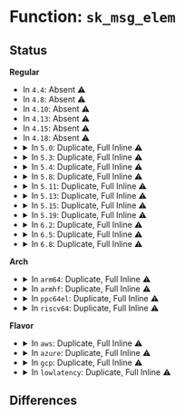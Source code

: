 # Function: <code>sk_msg_elem</code>

## Status
<b>Regular</b>
<ul>
<li>
In <code>4.4</code>: Absent ⚠️
</li>
<li>
In <code>4.8</code>: Absent ⚠️
</li>
<li>
In <code>4.10</code>: Absent ⚠️
</li>
<li>
In <code>4.13</code>: Absent ⚠️
</li>
<li>
In <code>4.15</code>: Absent ⚠️
</li>
<li>
In <code>4.18</code>: Absent ⚠️
</li>
<li>
<details>
<summary>In <code>5.0</code>: Duplicate, Full Inline ⚠️</summary>

**Collision:** Static Duplication

**Inline:** Full

**Transformation:** False

**Instances:**

```
In net/core/filter.c (ffffffff818d9234)
Location: include/linux/skmsg.h:206
Inline: True
Inline callers:
  - net/core/filter.c:bpf_msg_pop_data
  - net/core/filter.c:bpf_msg_pop_data
  - net/core/filter.c:bpf_msg_pop_data
  - net/core/filter.c:bpf_msg_pop_data
  - net/core/filter.c:bpf_msg_push_data
  - net/core/filter.c:bpf_msg_push_data
  - net/core/filter.c:bpf_msg_push_data
  - net/core/filter.c:bpf_msg_pull_data
  - net/core/filter.c:bpf_msg_pull_data
  - net/core/filter.c:bpf_msg_pull_data
```
```
In net/core/skmsg.c (ffffffff818e5cc5)
Location: include/linux/skmsg.h:206
Inline: True
Inline callers:
  - net/core/skmsg.c:sk_psock_msg_verdict
  - net/core/skmsg.c:sk_msg_memcopy_from_iter
  - net/core/skmsg.c:sk_msg_memcopy_from_iter
  - net/core/skmsg.c:__sk_msg_free_partial
  - net/core/skmsg.c:__sk_msg_free
  - net/core/skmsg.c:sk_msg_free_elem
  - net/core/skmsg.c:sk_msg_clone
  - net/core/skmsg.c:sk_msg_clone
  - net/core/skmsg.c:sk_msg_clone
  - net/core/skmsg.c:sk_msg_clone
```
```
In net/ipv4/tcp_bpf.c (ffffffff8197776e)
Location: include/linux/skmsg.h:206
Inline: True
Inline callers:
  - net/ipv4/tcp_bpf.c:tcp_bpf_sendpage
  - net/ipv4/tcp_bpf.c:tcp_bpf_sendmsg_redir
  - net/ipv4/tcp_bpf.c:tcp_bpf_push
  - net/ipv4/tcp_bpf.c:__tcp_bpf_recvmsg
```
</details>
</li>
<li>
<details>
<summary>In <code>5.3</code>: Duplicate, Full Inline ⚠️</summary>

**Collision:** Static Duplication

**Inline:** Full

**Transformation:** False

**Instances:**

```
In net/core/filter.c (ffffffff8192b358)
Location: include/linux/skmsg.h:206
Inline: True
Inline callers:
  - net/core/filter.c:bpf_msg_pop_data
  - net/core/filter.c:bpf_msg_pop_data
  - net/core/filter.c:bpf_msg_pop_data
  - net/core/filter.c:bpf_msg_pop_data
  - net/core/filter.c:bpf_msg_push_data
  - net/core/filter.c:bpf_msg_push_data
  - net/core/filter.c:bpf_msg_push_data
  - net/core/filter.c:bpf_msg_pull_data
  - net/core/filter.c:bpf_msg_pull_data
  - net/core/filter.c:bpf_msg_pull_data
```
```
In net/core/skmsg.c (ffffffff819355df)
Location: include/linux/skmsg.h:206
Inline: True
Inline callers:
  - net/core/skmsg.c:sk_psock_msg_verdict
  - net/core/skmsg.c:sk_msg_memcopy_from_iter
  - net/core/skmsg.c:sk_msg_memcopy_from_iter
  - net/core/skmsg.c:__sk_msg_free_partial
  - net/core/skmsg.c:__sk_msg_free
  - net/core/skmsg.c:__sk_msg_free
  - net/core/skmsg.c:sk_msg_free_elem
  - net/core/skmsg.c:sk_msg_clone
  - net/core/skmsg.c:sk_msg_clone
  - net/core/skmsg.c:sk_msg_clone
  - net/core/skmsg.c:sk_msg_clone
  - net/core/skmsg.c:sk_msg_clone
```
```
In net/ipv4/tcp_bpf.c (ffffffff819e129b)
Location: include/linux/skmsg.h:206
Inline: True
Inline callers:
  - net/ipv4/tcp_bpf.c:tcp_bpf_sendpage
  - net/ipv4/tcp_bpf.c:tcp_bpf_sendmsg_redir
  - net/ipv4/tcp_bpf.c:tcp_bpf_push
  - net/ipv4/tcp_bpf.c:__tcp_bpf_recvmsg
```
</details>
</li>
<li>
<details>
<summary>In <code>5.4</code>: Duplicate, Full Inline ⚠️</summary>

**Collision:** Static Duplication

**Inline:** Full

**Transformation:** False

**Instances:**

```
In net/core/filter.c (ffffffff8195d6b3)
Location: include/linux/skmsg.h:209
Inline: True
Inline callers:
  - net/core/filter.c:bpf_msg_pop_data
  - net/core/filter.c:bpf_msg_pop_data
  - net/core/filter.c:bpf_msg_pop_data
  - net/core/filter.c:bpf_msg_pop_data
  - net/core/filter.c:bpf_msg_push_data
  - net/core/filter.c:bpf_msg_push_data
  - net/core/filter.c:bpf_msg_push_data
  - net/core/filter.c:bpf_msg_pull_data
  - net/core/filter.c:bpf_msg_pull_data
```
```
In net/core/skmsg.c (ffffffff8196839f)
Location: include/linux/skmsg.h:209
Inline: True
Inline callers:
  - net/core/skmsg.c:sk_psock_msg_verdict
  - net/core/skmsg.c:sk_msg_memcopy_from_iter
  - net/core/skmsg.c:sk_msg_memcopy_from_iter
  - net/core/skmsg.c:__sk_msg_free_partial
  - net/core/skmsg.c:__sk_msg_free
  - net/core/skmsg.c:sk_msg_free_elem
  - net/core/skmsg.c:sk_msg_clone
  - net/core/skmsg.c:sk_msg_clone
  - net/core/skmsg.c:sk_msg_clone
  - net/core/skmsg.c:sk_msg_clone
  - net/core/skmsg.c:sk_msg_clone
```
```
In net/ipv4/tcp_bpf.c (ffffffff81a18667)
Location: include/linux/skmsg.h:209
Inline: True
Inline callers:
  - net/ipv4/tcp_bpf.c:tcp_bpf_sendpage
  - net/ipv4/tcp_bpf.c:tcp_bpf_sendmsg_redir
  - net/ipv4/tcp_bpf.c:tcp_bpf_push
  - net/ipv4/tcp_bpf.c:__tcp_bpf_recvmsg
```
</details>
</li>
<li>
<details>
<summary>In <code>5.8</code>: Duplicate, Full Inline ⚠️</summary>

**Collision:** Static Duplication

**Inline:** Full

**Transformation:** False

**Instances:**

```
In net/core/filter.c (ffffffff81a2c840)
Location: include/linux/skmsg.h:211
Inline: True
Inline callers:
  - net/core/filter.c:bpf_msg_pop_data
  - net/core/filter.c:bpf_msg_pop_data
  - net/core/filter.c:bpf_msg_pop_data
  - net/core/filter.c:bpf_msg_push_data
  - net/core/filter.c:bpf_msg_push_data
  - net/core/filter.c:bpf_msg_pull_data
  - net/core/filter.c:bpf_msg_pull_data
```
```
In net/core/skmsg.c (ffffffff81a3c8d0)
Location: include/linux/skmsg.h:211
Inline: True
Inline callers:
  - net/core/skmsg.c:sk_msg_memcopy_from_iter
  - net/core/skmsg.c:sk_msg_memcopy_from_iter
  - net/core/skmsg.c:__sk_msg_free_partial
  - net/core/skmsg.c:__sk_msg_free
  - net/core/skmsg.c:__sk_msg_free
  - net/core/skmsg.c:sk_msg_free_elem
  - net/core/skmsg.c:sk_msg_clone
  - net/core/skmsg.c:sk_msg_clone
  - net/core/skmsg.c:sk_msg_clone
  - net/core/skmsg.c:sk_msg_clone
```
```
In net/ipv4/tcp_bpf.c (ffffffff81b0842f)
Location: include/linux/skmsg.h:211
Inline: True
Inline callers:
  - net/ipv4/tcp_bpf.c:tcp_bpf_push
  - net/ipv4/tcp_bpf.c:__tcp_bpf_recvmsg
```
```
In net/xfrm/espintcp.c (0)
Location: include/linux/skmsg.h:211
Inline: True
```
</details>
</li>
<li>
<details>
<summary>In <code>5.11</code>: Duplicate, Full Inline ⚠️</summary>

**Collision:** Static Duplication

**Inline:** Full

**Transformation:** False

**Instances:**

```
In net/core/filter.c (ffffffff81a2ddf0)
Location: include/linux/skmsg.h:211
Inline: True
Inline callers:
  - net/core/filter.c:bpf_msg_pop_data
  - net/core/filter.c:bpf_msg_pop_data
  - net/core/filter.c:bpf_msg_pop_data
  - net/core/filter.c:bpf_msg_push_data
  - net/core/filter.c:bpf_msg_push_data
  - net/core/filter.c:bpf_msg_pull_data
  - net/core/filter.c:bpf_msg_pull_data
```
```
In net/core/skmsg.c (ffffffff81a3efa0)
Location: include/linux/skmsg.h:211
Inline: True
Inline callers:
  - net/core/skmsg.c:sk_msg_memcopy_from_iter
  - net/core/skmsg.c:sk_msg_memcopy_from_iter
  - net/core/skmsg.c:__sk_msg_free_partial
  - net/core/skmsg.c:__sk_msg_free
  - net/core/skmsg.c:__sk_msg_free
  - net/core/skmsg.c:sk_msg_free_elem
  - net/core/skmsg.c:sk_msg_clone
  - net/core/skmsg.c:sk_msg_clone
  - net/core/skmsg.c:sk_msg_clone
  - net/core/skmsg.c:sk_msg_clone
```
```
In net/ipv4/tcp_bpf.c (ffffffff81b1698f)
Location: include/linux/skmsg.h:211
Inline: True
Inline callers:
  - net/ipv4/tcp_bpf.c:tcp_bpf_push
  - net/ipv4/tcp_bpf.c:__tcp_bpf_recvmsg
```
```
In net/xfrm/espintcp.c (0)
Location: include/linux/skmsg.h:211
Inline: True
```
</details>
</li>
<li>
<details>
<summary>In <code>5.13</code>: Duplicate, Full Inline ⚠️</summary>

**Collision:** Static Duplication

**Inline:** Full

**Transformation:** False

**Instances:**

```
In net/core/filter.c (ffffffff81a1b0f0)
Location: include/linux/skmsg.h:214
Inline: True
Inline callers:
  - net/core/filter.c:bpf_msg_push_data
  - net/core/filter.c:bpf_msg_pull_data
  - net/core/filter.c:bpf_msg_pull_data
```
```
In net/core/skmsg.c (ffffffff81a4d96e)
Location: include/linux/skmsg.h:214
Inline: True
Inline callers:
  - net/core/skmsg.c:sk_msg_recvmsg
  - net/core/skmsg.c:sk_msg_memcopy_from_iter
  - net/core/skmsg.c:sk_msg_memcopy_from_iter
  - net/core/skmsg.c:sk_msg_trim
  - net/core/skmsg.c:__sk_msg_free
  - net/core/skmsg.c:__sk_msg_free
  - net/core/skmsg.c:sk_msg_clone
  - net/core/skmsg.c:sk_msg_clone
  - net/core/skmsg.c:sk_msg_clone
  - net/core/skmsg.c:sk_msg_clone
```
```
In net/ipv4/tcp_bpf.c (ffffffff81b046af)
Location: include/linux/skmsg.h:214
Inline: True
Inline callers:
  - net/ipv4/tcp_bpf.c:tcp_bpf_push
```
```
In net/xfrm/espintcp.c (0)
Location: include/linux/skmsg.h:214
Inline: True
```
</details>
</li>
<li>
<details>
<summary>In <code>5.15</code>: Duplicate, Full Inline ⚠️</summary>

**Collision:** Static Duplication

**Inline:** Full

**Transformation:** False

**Instances:**

```
In net/core/filter.c (ffffffff81ac8343)
Location: include/linux/skmsg.h:213
Inline: True
Inline callers:
  - net/core/filter.c:bpf_msg_pop_data
  - net/core/filter.c:bpf_msg_pop_data
  - net/core/filter.c:bpf_msg_pop_data
  - net/core/filter.c:bpf_msg_pop_data
  - net/core/filter.c:bpf_msg_pop_data
  - net/core/filter.c:bpf_msg_push_data
  - net/core/filter.c:bpf_msg_push_data
  - net/core/filter.c:bpf_msg_push_data
  - net/core/filter.c:bpf_msg_push_data
  - net/core/filter.c:bpf_msg_pull_data
  - net/core/filter.c:bpf_msg_pull_data
  - net/core/filter.c:bpf_msg_pull_data
```
```
In net/core/skmsg.c (ffffffff81b05102)
Location: include/linux/skmsg.h:213
Inline: True
Inline callers:
  - net/core/skmsg.c:sk_psock_msg_verdict
  - net/core/skmsg.c:sk_msg_recvmsg
  - net/core/skmsg.c:sk_msg_memcopy_from_iter
  - net/core/skmsg.c:sk_msg_memcopy_from_iter
  - net/core/skmsg.c:sk_msg_trim
  - net/core/skmsg.c:__sk_msg_free_partial
  - net/core/skmsg.c:__sk_msg_free
  - net/core/skmsg.c:__sk_msg_free
  - net/core/skmsg.c:sk_msg_return_zero
  - net/core/skmsg.c:sk_msg_clone
  - net/core/skmsg.c:sk_msg_clone
  - net/core/skmsg.c:sk_msg_clone
  - net/core/skmsg.c:sk_msg_clone
  - net/core/skmsg.c:sk_msg_clone
```
```
In net/ipv4/tcp_bpf.c (ffffffff81bc82d2)
Location: include/linux/skmsg.h:213
Inline: True
Inline callers:
  - net/ipv4/tcp_bpf.c:tcp_bpf_sendpage
  - net/ipv4/tcp_bpf.c:tcp_bpf_push
```
```
In net/xfrm/espintcp.c (ffffffff81be4348)
Location: include/linux/skmsg.h:213
Inline: True
Inline callers:
  - net/xfrm/espintcp.c:espintcp_sendmsg
```
</details>
</li>
<li>
<details>
<summary>In <code>5.19</code>: Duplicate, Full Inline ⚠️</summary>

**Collision:** Static Duplication

**Inline:** Full

**Transformation:** False

**Instances:**

```
In net/core/filter.c (ffffffff81c44873)
Location: include/linux/skmsg.h:207
Inline: True
Inline callers:
  - net/core/filter.c:bpf_msg_pop_data
  - net/core/filter.c:bpf_msg_pop_data
  - net/core/filter.c:bpf_msg_pop_data
  - net/core/filter.c:bpf_msg_pop_data
  - net/core/filter.c:bpf_msg_pop_data
  - net/core/filter.c:bpf_msg_push_data
  - net/core/filter.c:bpf_msg_push_data
  - net/core/filter.c:bpf_msg_push_data
  - net/core/filter.c:bpf_msg_push_data
  - net/core/filter.c:bpf_msg_pull_data
  - net/core/filter.c:bpf_msg_pull_data
  - net/core/filter.c:bpf_msg_pull_data
```
```
In net/core/skmsg.c (ffffffff81c8d3e8)
Location: include/linux/skmsg.h:207
Inline: True
Inline callers:
  - net/core/skmsg.c:sk_psock_msg_verdict
  - net/core/skmsg.c:sk_msg_recvmsg
  - net/core/skmsg.c:sk_msg_memcopy_from_iter
  - net/core/skmsg.c:sk_msg_memcopy_from_iter
  - net/core/skmsg.c:__sk_msg_free_partial
  - net/core/skmsg.c:__sk_msg_free
  - net/core/skmsg.c:__sk_msg_free
  - net/core/skmsg.c:sk_msg_free_elem
  - net/core/skmsg.c:sk_msg_return_zero
  - net/core/skmsg.c:sk_msg_clone
  - net/core/skmsg.c:sk_msg_clone
  - net/core/skmsg.c:sk_msg_clone
  - net/core/skmsg.c:sk_msg_clone
  - net/core/skmsg.c:sk_msg_clone
```
```
In net/ipv4/tcp_bpf.c (ffffffff81d5db72)
Location: include/linux/skmsg.h:207
Inline: True
Inline callers:
  - net/ipv4/tcp_bpf.c:tcp_bpf_sendpage
  - net/ipv4/tcp_bpf.c:tcp_bpf_push
```
```
In net/xfrm/espintcp.c (ffffffff81d7b7e2)
Location: include/linux/skmsg.h:207
Inline: True
Inline callers:
  - net/xfrm/espintcp.c:espintcp_sendmsg
```
</details>
</li>
<li>
<details>
<summary>In <code>6.2</code>: Duplicate, Full Inline ⚠️</summary>

**Collision:** Static Duplication

**Inline:** Full

**Transformation:** False

**Instances:**

```
In net/core/filter.c (ffffffff81dfee23)
Location: include/linux/skmsg.h:209
Inline: True
Inline callers:
  - net/core/filter.c:bpf_msg_pop_data
  - net/core/filter.c:bpf_msg_pop_data
  - net/core/filter.c:bpf_msg_pop_data
  - net/core/filter.c:bpf_msg_pop_data
  - net/core/filter.c:bpf_msg_pop_data
  - net/core/filter.c:bpf_msg_push_data
  - net/core/filter.c:bpf_msg_push_data
  - net/core/filter.c:bpf_msg_push_data
  - net/core/filter.c:bpf_msg_push_data
  - net/core/filter.c:bpf_msg_pull_data
  - net/core/filter.c:bpf_msg_pull_data
  - net/core/filter.c:bpf_msg_pull_data
```
```
In net/core/skmsg.c (ffffffff81e45a28)
Location: include/linux/skmsg.h:209
Inline: True
Inline callers:
  - net/core/skmsg.c:sk_psock_msg_verdict
  - net/core/skmsg.c:sk_msg_recvmsg
  - net/core/skmsg.c:sk_msg_memcopy_from_iter
  - net/core/skmsg.c:sk_msg_memcopy_from_iter
  - net/core/skmsg.c:__sk_msg_free_partial
  - net/core/skmsg.c:__sk_msg_free
  - net/core/skmsg.c:__sk_msg_free
  - net/core/skmsg.c:sk_msg_free_elem
  - net/core/skmsg.c:sk_msg_return_zero
  - net/core/skmsg.c:sk_msg_clone
  - net/core/skmsg.c:sk_msg_clone
  - net/core/skmsg.c:sk_msg_clone
  - net/core/skmsg.c:sk_msg_clone
  - net/core/skmsg.c:sk_msg_clone
```
```
In net/ipv4/tcp_bpf.c (ffffffff81f27822)
Location: include/linux/skmsg.h:209
Inline: True
Inline callers:
  - net/ipv4/tcp_bpf.c:tcp_bpf_sendpage
  - net/ipv4/tcp_bpf.c:tcp_bpf_push
```
```
In net/xfrm/espintcp.c (ffffffff81f48872)
Location: include/linux/skmsg.h:209
Inline: True
Inline callers:
  - net/xfrm/espintcp.c:espintcp_sendmsg
```
</details>
</li>
<li>
<details>
<summary>In <code>6.5</code>: Duplicate, Full Inline ⚠️</summary>

**Collision:** Static Duplication

**Inline:** Full

**Transformation:** False

**Instances:**

```
In net/core/filter.c (ffffffff81e708f3)
Location: include/linux/skmsg.h:209
Inline: True
Inline callers:
  - net/core/filter.c:bpf_msg_pop_data
  - net/core/filter.c:bpf_msg_pop_data
  - net/core/filter.c:bpf_msg_pop_data
  - net/core/filter.c:bpf_msg_pop_data
  - net/core/filter.c:bpf_msg_pop_data
  - net/core/filter.c:bpf_msg_push_data
  - net/core/filter.c:bpf_msg_push_data
  - net/core/filter.c:bpf_msg_push_data
  - net/core/filter.c:bpf_msg_push_data
  - net/core/filter.c:bpf_msg_pull_data
  - net/core/filter.c:bpf_msg_pull_data
  - net/core/filter.c:bpf_msg_pull_data
```
```
In net/core/skmsg.c (ffffffff81ea1038)
Location: include/linux/skmsg.h:209
Inline: True
Inline callers:
  - net/core/skmsg.c:sk_psock_msg_verdict
  - net/core/skmsg.c:sk_msg_recvmsg
  - net/core/skmsg.c:sk_msg_memcopy_from_iter
  - net/core/skmsg.c:sk_msg_memcopy_from_iter
  - net/core/skmsg.c:__sk_msg_free_partial
  - net/core/skmsg.c:__sk_msg_free
  - net/core/skmsg.c:__sk_msg_free
  - net/core/skmsg.c:sk_msg_free_elem
  - net/core/skmsg.c:sk_msg_return_zero
  - net/core/skmsg.c:sk_msg_clone
  - net/core/skmsg.c:sk_msg_clone
  - net/core/skmsg.c:sk_msg_clone
  - net/core/skmsg.c:sk_msg_clone
  - net/core/skmsg.c:sk_msg_clone
```
```
In net/ipv4/tcp_bpf.c (ffffffff81f87a32)
Location: include/linux/skmsg.h:209
Inline: True
Inline callers:
  - net/ipv4/tcp_bpf.c:tcp_bpf_recvmsg_parser
  - net/ipv4/tcp_bpf.c:tcp_bpf_push
```
```
In net/xfrm/espintcp.c (ffffffff81fa86e2)
Location: include/linux/skmsg.h:209
Inline: True
Inline callers:
  - net/xfrm/espintcp.c:espintcp_sendmsg
```
</details>
</li>
<li>
<details>
<summary>In <code>6.8</code>: Duplicate, Full Inline ⚠️</summary>

**Collision:** Static Duplication

**Inline:** Full

**Transformation:** False

**Instances:**

```
In net/core/filter.c (ffffffff81f2ff83)
Location: include/linux/skmsg.h:215
Inline: True
Inline callers:
  - net/core/filter.c:bpf_msg_pop_data
  - net/core/filter.c:bpf_msg_pop_data
  - net/core/filter.c:bpf_msg_pop_data
  - net/core/filter.c:bpf_msg_pop_data
  - net/core/filter.c:bpf_msg_pop_data
  - net/core/filter.c:bpf_msg_pop_data
  - net/core/filter.c:bpf_msg_push_data
  - net/core/filter.c:bpf_msg_push_data
  - net/core/filter.c:bpf_msg_push_data
  - net/core/filter.c:bpf_msg_push_data
  - net/core/filter.c:bpf_msg_push_data
  - net/core/filter.c:bpf_msg_pull_data
  - net/core/filter.c:bpf_msg_pull_data
  - net/core/filter.c:bpf_msg_pull_data
  - net/core/filter.c:bpf_msg_pull_data
```
```
In net/core/skmsg.c (ffffffff81f63718)
Location: include/linux/skmsg.h:215
Inline: True
Inline callers:
  - net/core/skmsg.c:sk_psock_msg_verdict
  - net/core/skmsg.c:sk_msg_recvmsg
  - net/core/skmsg.c:sk_msg_memcopy_from_iter
  - net/core/skmsg.c:sk_msg_memcopy_from_iter
  - net/core/skmsg.c:__sk_msg_free_partial
  - net/core/skmsg.c:__sk_msg_free
  - net/core/skmsg.c:__sk_msg_free
  - net/core/skmsg.c:sk_msg_free_elem
  - net/core/skmsg.c:sk_msg_return_zero
  - net/core/skmsg.c:sk_msg_clone
  - net/core/skmsg.c:sk_msg_clone
  - net/core/skmsg.c:sk_msg_clone
  - net/core/skmsg.c:sk_msg_clone
  - net/core/skmsg.c:sk_msg_clone
```
```
In net/ipv4/tcp_bpf.c (ffffffff8204f114)
Location: include/linux/skmsg.h:215
Inline: True
Inline callers:
  - net/ipv4/tcp_bpf.c:tcp_bpf_recvmsg_parser
  - net/ipv4/tcp_bpf.c:tcp_bpf_push
```
```
In net/xfrm/espintcp.c (ffffffff820759d2)
Location: include/linux/skmsg.h:215
Inline: True
Inline callers:
  - net/xfrm/espintcp.c:espintcp_sendmsg
```
</details>
</li>
</ul>
<b>Arch</b>
<ul>
<li>
<details>
<summary>In <code>arm64</code>: Duplicate, Full Inline ⚠️</summary>

**Collision:** Static Duplication

**Inline:** Full

**Transformation:** False

**Instances:**

```
In net/core/filter.c (ffff800010bfd810)
Location: include/linux/skmsg.h:209
Inline: True
Inline callers:
  - net/core/filter.c:bpf_msg_pop_data
  - net/core/filter.c:bpf_msg_pop_data
  - net/core/filter.c:bpf_msg_pop_data
  - net/core/filter.c:bpf_msg_pop_data
  - net/core/filter.c:bpf_msg_pop_data
  - net/core/filter.c:bpf_msg_push_data
  - net/core/filter.c:bpf_msg_push_data
  - net/core/filter.c:bpf_msg_push_data
  - net/core/filter.c:bpf_msg_pull_data
  - net/core/filter.c:bpf_msg_pull_data
```
```
In net/core/skmsg.c (ffff800010c0e2a8)
Location: include/linux/skmsg.h:209
Inline: True
Inline callers:
  - net/core/skmsg.c:sk_psock_msg_verdict
  - net/core/skmsg.c:sk_msg_memcopy_from_iter
  - net/core/skmsg.c:sk_msg_memcopy_from_iter
  - net/core/skmsg.c:__sk_msg_free_partial
  - net/core/skmsg.c:__sk_msg_free
  - net/core/skmsg.c:__sk_msg_free
  - net/core/skmsg.c:sk_msg_free_elem
  - net/core/skmsg.c:sk_msg_clone
  - net/core/skmsg.c:sk_msg_clone
  - net/core/skmsg.c:sk_msg_clone
  - net/core/skmsg.c:sk_msg_clone
  - net/core/skmsg.c:sk_msg_clone
```
```
In net/ipv4/tcp_bpf.c (ffff800010cd3e64)
Location: include/linux/skmsg.h:209
Inline: True
Inline callers:
  - net/ipv4/tcp_bpf.c:tcp_bpf_sendpage
  - net/ipv4/tcp_bpf.c:tcp_bpf_sendmsg_redir
  - net/ipv4/tcp_bpf.c:tcp_bpf_push
  - net/ipv4/tcp_bpf.c:__tcp_bpf_recvmsg
```
</details>
</li>
<li>
<details>
<summary>In <code>armhf</code>: Duplicate, Full Inline ⚠️</summary>

**Collision:** Static Duplication

**Inline:** Full

**Transformation:** False

**Instances:**

```
In net/core/filter.c (c0d19c10)
Location: include/linux/skmsg.h:209
Inline: True
Inline callers:
  - net/core/filter.c:bpf_msg_pop_data
  - net/core/filter.c:bpf_msg_pop_data
  - net/core/filter.c:bpf_msg_pop_data
  - net/core/filter.c:bpf_msg_pop_data
  - net/core/filter.c:bpf_msg_pop_data
  - net/core/filter.c:bpf_msg_push_data
  - net/core/filter.c:bpf_msg_push_data
  - net/core/filter.c:bpf_msg_push_data
  - net/core/filter.c:bpf_msg_push_data
  - net/core/filter.c:bpf_msg_pull_data
  - net/core/filter.c:bpf_msg_pull_data
```
```
In net/core/skmsg.c (c0d265ec)
Location: include/linux/skmsg.h:209
Inline: True
Inline callers:
  - net/core/skmsg.c:sk_psock_msg_verdict
  - net/core/skmsg.c:sk_msg_memcopy_from_iter
  - net/core/skmsg.c:sk_msg_memcopy_from_iter
  - net/core/skmsg.c:__sk_msg_free_partial
  - net/core/skmsg.c:__sk_msg_free
  - net/core/skmsg.c:__sk_msg_free
  - net/core/skmsg.c:sk_msg_free_elem
  - net/core/skmsg.c:sk_msg_return_zero
  - net/core/skmsg.c:sk_msg_clone
  - net/core/skmsg.c:sk_msg_clone
  - net/core/skmsg.c:sk_msg_clone
  - net/core/skmsg.c:sk_msg_clone
  - net/core/skmsg.c:sk_msg_clone
```
```
In net/ipv4/tcp_bpf.c (c0dddd58)
Location: include/linux/skmsg.h:209
Inline: True
Inline callers:
  - net/ipv4/tcp_bpf.c:tcp_bpf_sendpage
  - net/ipv4/tcp_bpf.c:tcp_bpf_sendmsg_redir
  - net/ipv4/tcp_bpf.c:tcp_bpf_sendmsg_redir
  - net/ipv4/tcp_bpf.c:tcp_bpf_push
  - net/ipv4/tcp_bpf.c:__tcp_bpf_recvmsg
```
</details>
</li>
<li>
<details>
<summary>In <code>ppc64el</code>: Duplicate, Full Inline ⚠️</summary>

**Collision:** Static Duplication

**Inline:** Full

**Transformation:** False

**Instances:**

```
In net/core/filter.c (c000000000ce92ec)
Location: include/linux/skmsg.h:209
Inline: True
Inline callers:
  - net/core/filter.c:bpf_msg_pop_data
  - net/core/filter.c:bpf_msg_pop_data
  - net/core/filter.c:bpf_msg_pop_data
  - net/core/filter.c:bpf_msg_pop_data
  - net/core/filter.c:bpf_msg_pop_data
  - net/core/filter.c:bpf_msg_push_data
  - net/core/filter.c:bpf_msg_push_data
  - net/core/filter.c:bpf_msg_push_data
  - net/core/filter.c:bpf_msg_pull_data
  - net/core/filter.c:bpf_msg_pull_data
```
```
In net/core/skmsg.c (c000000000cf9b70)
Location: include/linux/skmsg.h:209
Inline: True
Inline callers:
  - net/core/skmsg.c:sk_psock_msg_verdict
  - net/core/skmsg.c:sk_msg_memcopy_from_iter
  - net/core/skmsg.c:sk_msg_memcopy_from_iter
  - net/core/skmsg.c:__sk_msg_free_partial
  - net/core/skmsg.c:__sk_msg_free
  - net/core/skmsg.c:__sk_msg_free
  - net/core/skmsg.c:sk_msg_free_elem
  - net/core/skmsg.c:sk_msg_clone
  - net/core/skmsg.c:sk_msg_clone
  - net/core/skmsg.c:sk_msg_clone
  - net/core/skmsg.c:sk_msg_clone
  - net/core/skmsg.c:sk_msg_clone
```
```
In net/ipv4/tcp_bpf.c (c000000000df31fc)
Location: include/linux/skmsg.h:209
Inline: True
Inline callers:
  - net/ipv4/tcp_bpf.c:tcp_bpf_sendpage
  - net/ipv4/tcp_bpf.c:tcp_bpf_sendmsg_redir
  - net/ipv4/tcp_bpf.c:tcp_bpf_push
  - net/ipv4/tcp_bpf.c:__tcp_bpf_recvmsg
```
</details>
</li>
<li>
<details>
<summary>In <code>riscv64</code>: Duplicate, Full Inline ⚠️</summary>

**Collision:** Static Duplication

**Inline:** Full

**Transformation:** False

**Instances:**

```
In net/core/filter.c (ffffffe00077cfe4)
Location: include/linux/skmsg.h:209
Inline: True
Inline callers:
  - net/core/filter.c:bpf_msg_pop_data
  - net/core/filter.c:bpf_msg_pop_data
  - net/core/filter.c:bpf_msg_push_data
  - net/core/filter.c:bpf_msg_pull_data
```
```
In net/core/skmsg.c (ffffffe00078ad12)
Location: include/linux/skmsg.h:209
Inline: True
Inline callers:
  - net/core/skmsg.c:sk_psock_msg_verdict
  - net/core/skmsg.c:sk_msg_memcopy_from_iter
  - net/core/skmsg.c:sk_msg_memcopy_from_iter
  - net/core/skmsg.c:__sk_msg_free
  - net/core/skmsg.c:__sk_msg_free
  - net/core/skmsg.c:sk_msg_free_elem
  - net/core/skmsg.c:sk_msg_clone
  - net/core/skmsg.c:sk_msg_clone
  - net/core/skmsg.c:sk_msg_clone
  - net/core/skmsg.c:sk_msg_clone
  - net/core/skmsg.c:sk_msg_clone
```
```
In net/ipv4/tcp_bpf.c (ffffffe000824c90)
Location: include/linux/skmsg.h:209
Inline: True
Inline callers:
  - net/ipv4/tcp_bpf.c:tcp_bpf_sendpage
  - net/ipv4/tcp_bpf.c:tcp_bpf_sendmsg_redir
  - net/ipv4/tcp_bpf.c:tcp_bpf_push
  - net/ipv4/tcp_bpf.c:__tcp_bpf_recvmsg
```
</details>
</li>
</ul>
<b>Flavor</b>
<ul>
<li>
<details>
<summary>In <code>aws</code>: Duplicate, Full Inline ⚠️</summary>

**Collision:** Static Duplication

**Inline:** Full

**Transformation:** False

**Instances:**

```
In net/core/filter.c (ffffffff818fd683)
Location: include/linux/skmsg.h:209
Inline: True
Inline callers:
  - net/core/filter.c:bpf_msg_pop_data
  - net/core/filter.c:bpf_msg_pop_data
  - net/core/filter.c:bpf_msg_pop_data
  - net/core/filter.c:bpf_msg_pop_data
  - net/core/filter.c:bpf_msg_push_data
  - net/core/filter.c:bpf_msg_push_data
  - net/core/filter.c:bpf_msg_push_data
  - net/core/filter.c:bpf_msg_pull_data
  - net/core/filter.c:bpf_msg_pull_data
```
```
In net/core/skmsg.c (ffffffff8190836f)
Location: include/linux/skmsg.h:209
Inline: True
Inline callers:
  - net/core/skmsg.c:sk_psock_msg_verdict
  - net/core/skmsg.c:sk_msg_memcopy_from_iter
  - net/core/skmsg.c:sk_msg_memcopy_from_iter
  - net/core/skmsg.c:__sk_msg_free_partial
  - net/core/skmsg.c:__sk_msg_free
  - net/core/skmsg.c:sk_msg_free_elem
  - net/core/skmsg.c:sk_msg_clone
  - net/core/skmsg.c:sk_msg_clone
  - net/core/skmsg.c:sk_msg_clone
  - net/core/skmsg.c:sk_msg_clone
  - net/core/skmsg.c:sk_msg_clone
```
```
In net/ipv4/tcp_bpf.c (ffffffff819b7cf7)
Location: include/linux/skmsg.h:209
Inline: True
Inline callers:
  - net/ipv4/tcp_bpf.c:tcp_bpf_sendpage
  - net/ipv4/tcp_bpf.c:tcp_bpf_sendmsg_redir
  - net/ipv4/tcp_bpf.c:tcp_bpf_push
  - net/ipv4/tcp_bpf.c:__tcp_bpf_recvmsg
```
</details>
</li>
<li>
<details>
<summary>In <code>azure</code>: Duplicate, Full Inline ⚠️</summary>

**Collision:** Static Duplication

**Inline:** Full

**Transformation:** False

**Instances:**

```
In net/core/filter.c (ffffffff818b74b3)
Location: include/linux/skmsg.h:209
Inline: True
Inline callers:
  - net/core/filter.c:bpf_msg_pop_data
  - net/core/filter.c:bpf_msg_pop_data
  - net/core/filter.c:bpf_msg_pop_data
  - net/core/filter.c:bpf_msg_pop_data
  - net/core/filter.c:bpf_msg_push_data
  - net/core/filter.c:bpf_msg_push_data
  - net/core/filter.c:bpf_msg_push_data
  - net/core/filter.c:bpf_msg_pull_data
  - net/core/filter.c:bpf_msg_pull_data
```
```
In net/core/skmsg.c (ffffffff818c217f)
Location: include/linux/skmsg.h:209
Inline: True
Inline callers:
  - net/core/skmsg.c:sk_psock_msg_verdict
  - net/core/skmsg.c:sk_msg_memcopy_from_iter
  - net/core/skmsg.c:sk_msg_memcopy_from_iter
  - net/core/skmsg.c:__sk_msg_free_partial
  - net/core/skmsg.c:__sk_msg_free
  - net/core/skmsg.c:sk_msg_free_elem
  - net/core/skmsg.c:sk_msg_clone
  - net/core/skmsg.c:sk_msg_clone
  - net/core/skmsg.c:sk_msg_clone
  - net/core/skmsg.c:sk_msg_clone
  - net/core/skmsg.c:sk_msg_clone
```
```
In net/ipv4/tcp_bpf.c (ffffffff81974ae7)
Location: include/linux/skmsg.h:209
Inline: True
Inline callers:
  - net/ipv4/tcp_bpf.c:tcp_bpf_sendpage
  - net/ipv4/tcp_bpf.c:tcp_bpf_sendmsg_redir
  - net/ipv4/tcp_bpf.c:tcp_bpf_push
  - net/ipv4/tcp_bpf.c:__tcp_bpf_recvmsg
```
</details>
</li>
<li>
<details>
<summary>In <code>gcp</code>: Duplicate, Full Inline ⚠️</summary>

**Collision:** Static Duplication

**Inline:** Full

**Transformation:** False

**Instances:**

```
In net/core/filter.c (ffffffff8194e6b3)
Location: include/linux/skmsg.h:209
Inline: True
Inline callers:
  - net/core/filter.c:bpf_msg_pop_data
  - net/core/filter.c:bpf_msg_pop_data
  - net/core/filter.c:bpf_msg_pop_data
  - net/core/filter.c:bpf_msg_pop_data
  - net/core/filter.c:bpf_msg_push_data
  - net/core/filter.c:bpf_msg_push_data
  - net/core/filter.c:bpf_msg_push_data
  - net/core/filter.c:bpf_msg_pull_data
  - net/core/filter.c:bpf_msg_pull_data
```
```
In net/core/skmsg.c (ffffffff8195939f)
Location: include/linux/skmsg.h:209
Inline: True
Inline callers:
  - net/core/skmsg.c:sk_psock_msg_verdict
  - net/core/skmsg.c:sk_msg_memcopy_from_iter
  - net/core/skmsg.c:sk_msg_memcopy_from_iter
  - net/core/skmsg.c:__sk_msg_free_partial
  - net/core/skmsg.c:__sk_msg_free
  - net/core/skmsg.c:sk_msg_free_elem
  - net/core/skmsg.c:sk_msg_clone
  - net/core/skmsg.c:sk_msg_clone
  - net/core/skmsg.c:sk_msg_clone
  - net/core/skmsg.c:sk_msg_clone
  - net/core/skmsg.c:sk_msg_clone
```
```
In net/ipv4/tcp_bpf.c (ffffffff81a22777)
Location: include/linux/skmsg.h:209
Inline: True
Inline callers:
  - net/ipv4/tcp_bpf.c:tcp_bpf_sendpage
  - net/ipv4/tcp_bpf.c:tcp_bpf_sendmsg_redir
  - net/ipv4/tcp_bpf.c:tcp_bpf_push
  - net/ipv4/tcp_bpf.c:__tcp_bpf_recvmsg
```
</details>
</li>
<li>
<details>
<summary>In <code>lowlatency</code>: Duplicate, Full Inline ⚠️</summary>

**Collision:** Static Duplication

**Inline:** Full

**Transformation:** False

**Instances:**

```
In net/core/filter.c (ffffffff81970083)
Location: include/linux/skmsg.h:209
Inline: True
Inline callers:
  - net/core/filter.c:bpf_msg_pop_data
  - net/core/filter.c:bpf_msg_pop_data
  - net/core/filter.c:bpf_msg_pop_data
  - net/core/filter.c:bpf_msg_pop_data
  - net/core/filter.c:bpf_msg_push_data
  - net/core/filter.c:bpf_msg_push_data
  - net/core/filter.c:bpf_msg_push_data
  - net/core/filter.c:bpf_msg_pull_data
  - net/core/filter.c:bpf_msg_pull_data
```
```
In net/core/skmsg.c (ffffffff8197b4bf)
Location: include/linux/skmsg.h:209
Inline: True
Inline callers:
  - net/core/skmsg.c:sk_psock_msg_verdict
  - net/core/skmsg.c:sk_msg_memcopy_from_iter
  - net/core/skmsg.c:sk_msg_memcopy_from_iter
  - net/core/skmsg.c:__sk_msg_free_partial
  - net/core/skmsg.c:__sk_msg_free
  - net/core/skmsg.c:sk_msg_free_elem
  - net/core/skmsg.c:sk_msg_clone
  - net/core/skmsg.c:sk_msg_clone
  - net/core/skmsg.c:sk_msg_clone
  - net/core/skmsg.c:sk_msg_clone
  - net/core/skmsg.c:sk_msg_clone
```
```
In net/ipv4/tcp_bpf.c (ffffffff81a2db53)
Location: include/linux/skmsg.h:209
Inline: True
Inline callers:
  - net/ipv4/tcp_bpf.c:tcp_bpf_sendpage
  - net/ipv4/tcp_bpf.c:tcp_bpf_sendmsg_redir
  - net/ipv4/tcp_bpf.c:tcp_bpf_push
  - net/ipv4/tcp_bpf.c:__tcp_bpf_recvmsg
```
</details>
</li>
</ul>

## Differences

